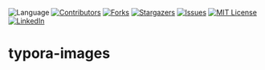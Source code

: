  ![Language](https://img.shields.io/badge/language-C-blue) [![Contributors][contributors-shield]][contributors-url] [![Forks][forks-shield]][forks-url] [![Stargazers][stars-shield]][stars-url] [![Issues][issues-shield]][issues-url] [![MIT License][license-shield]][license-url] [![LinkedIn][linkedin-shield]][linkedin-url]
# typora-images
[contributors-shield]: https://img.shields.io/github/contributors/vineeths96/Sparse-Matrix.svg?style=flat-square
[contributors-url]: https://github.com/vineeths96/Sparse-Matrix/graphs/contributors
[forks-shield]: https://img.shields.io/github/forks/vineeths96/Sparse-Matrix.svg?style=flat-square
[forks-url]: https://github.com/vineeths96/Sparse-Matrix/network/members
[stars-shield]: https://img.shields.io/github/stars/vineeths96/Sparse-Matrix.svg?style=flat-square
[stars-url]: https://github.com/vineeths96/Sparse-Matrix/stargazers
[issues-shield]: https://img.shields.io/github/issues/vineeths96/Sparse-Matrix.svg?style=flat-square
[issues-url]: https://github.com/vineeths96/Sparse-Matrix/issues
[license-shield]: https://img.shields.io/badge/License-MIT-yellow.svg
[license-url]: https://github.com/vineeths96/Sparse-Matrix/blob/master/LICENSE
[linkedin-shield]: https://img.shields.io/badge/-LinkedIn-black.svg?style=flat-square&logo=linkedin&colorB=555
[linkedin-url]: https://linkedin.com/in/vineeths
